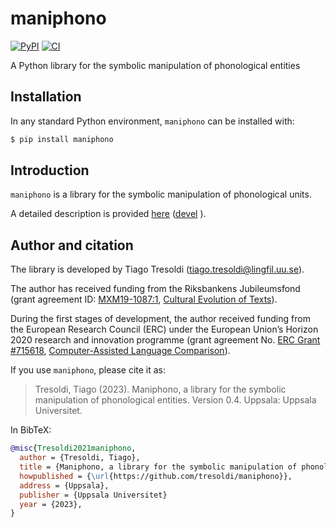 # maniphono


[![PyPI](https://img.shields.io/pypi/v/maniphono.svg)](https://pypi.org/project/maniphono)
[![CI](https://github.com/tresoldi/maniphono/actions/workflows/ci.yml/badge.svg)](https://github.com/tresoldi/maniphono/actions/workflows/ci.yml)

A Python library for the symbolic manipulation of phonological entities

## Installation

In any standard Python environment, `maniphono` can be installed with:

```bash
$ pip install maniphono
```

## Introduction

`maniphono` is a library for the symbolic manipulation of phonological units.

A detailed description is provided
[here](https://github.com/tresoldi/maniphono/blob/main/extra/manual.ipynb)
([devel](https://github.com/tresoldi/maniphono/blob/devel/extra/manual.ipynb)
).

## Author and citation

The library is developed by Tiago Tresoldi (tiago.tresoldi@lingfil.uu.se).

The author has received funding from the Riksbankens Jubileumsfond
(grant agreement ID: [MXM19-1087:1](https://www.rj.se/en/anslag/2019/cultural-evolution-of-texts/),
[Cultural Evolution of Texts](https://github.com/evotext/)).

During the first stages of development, the author received funding from the
European Research Council (ERC) under the European Union’s Horizon 2020
research and innovation programme (grant agreement
No. [ERC Grant #715618](https://cordis.europa.eu/project/rcn/206320/factsheet/en),
[Computer-Assisted Language Comparison](https://digling.org/calc/)).

If you use `maniphono`, please cite it as:

  > Tresoldi, Tiago (2023). Maniphono, a library for the symbolic manipulation of phonological
  > entities. Version 0.4. Uppsala: Uppsala Universitet.

In BibTeX:

```bibtex
@misc{Tresoldi2021maniphono,
  author = {Tresoldi, Tiago},
  title = {Maniphono, a library for the symbolic manipulation of phonological entities. Version 0.4},
  howpublished = {\url{https://github.com/tresoldi/maniphono}},
  address = {Uppsala},
  publisher = {Uppsala Universitet}
  year = {2023},
}
```
